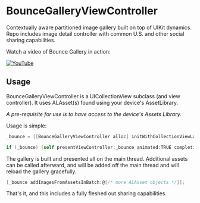 # BounceGalleryViewController
Contextually aware partitioned image gallery built on top of UIKit dynamics. Repo includes image detail controller with common U.S. and other social sharing capabilities.

Watch a video of Bounce Gallery in action:

[![YouTube](http://img.youtube.com/vi/X_BdpiEjO2I/0.jpg)](http://www.youtube.com/watch?v=X_BdpiEjO2I)

## Usage
BounceGalleryViewController is a UICollectionView subclass (and view controller). It uses ALAsset(s) found using your device's AssetLibrary. 

*A pre-requisite for use is to have access to the device's Assets Library.*

Usage is simple:

```objectivec
_bounce = [[BounceGalleryViewController alloc] initWithCollectionViewLayout: [[BounceGalleryFlowLayout alloc] init] andAssets:@[/* NSArray of ALAsset objects */];

if (_bounce) [self presentViewController:_bounce animated:TRUE completion:nil];
```

The gallery is built and presented all on the main thread. Additional assets can be called afterward, and will be added off the main thread and will reload the gallery gracefully.

```objectivec
[_bounce addImagesFromAssetsInBatch:@[/* more ALAsset objects */]];
```

That's it, and this includes a fully fleshed out sharing capabilities.
